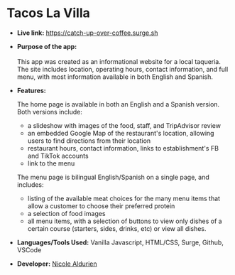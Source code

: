 # Tacos La Villa

* **Live link:**
https://catch-up-over-coffee.surge.sh


* **Purpose of the app:** <br/><br/>
 This app was created as an informational website for a local taqueria. The site includes location, operating hours, contact information, and full menu, with most information available in both English and Spanish. 


* **Features:** 

    The home page is available in both an English and a Spanish version. Both versions include:
    - a slideshow with images of the food, staff, and TripAdvisor review
    - an embedded Google Map of the restaurant's location, allowing users to find directions from their location
    - restaurant hours, contact information, links to establishment's FB and TikTok accounts
    - link to the menu

    The menu page is bilingual English/Spanish on a single page, and includes:
    - listing of the available meat choices for the many menu items that allow a customer to choose their preferred protein
    - a selection of food images
    - all menu items, with a selection of buttons to view only dishes of a certain course (starters, sides, drinks, etc) or view all dishes.


* **Languages/Tools Used:**
Vanilla Javascript, HTML/CSS, Surge, Github, VSCode


* **Developer:**
[Nicole Aldurien](https://github.com/nicolealdurien)
